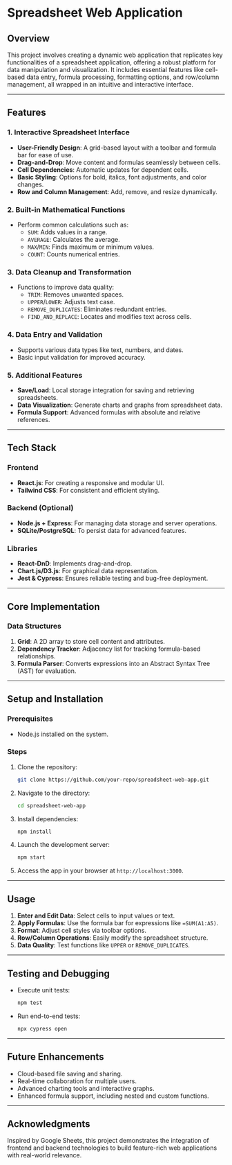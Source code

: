 # Spreadsheet Web Application

## **Overview**
This project involves creating a dynamic web application that replicates key functionalities of a spreadsheet application, offering a robust platform for data manipulation and visualization. It includes essential features like cell-based data entry, formula processing, formatting options, and row/column management, all wrapped in an intuitive and interactive interface.

---

## **Features**

### **1. Interactive Spreadsheet Interface**
- **User-Friendly Design**: A grid-based layout with a toolbar and formula bar for ease of use.
- **Drag-and-Drop**: Move content and formulas seamlessly between cells.
- **Cell Dependencies**: Automatic updates for dependent cells.
- **Basic Styling**: Options for bold, italics, font adjustments, and color changes.
- **Row and Column Management**: Add, remove, and resize dynamically.

### **2. Built-in Mathematical Functions**
- Perform common calculations such as:
  - `SUM`: Adds values in a range.
  - `AVERAGE`: Calculates the average.
  - `MAX`/`MIN`: Finds maximum or minimum values.
  - `COUNT`: Counts numerical entries.

### **3. Data Cleanup and Transformation**
- Functions to improve data quality:
  - `TRIM`: Removes unwanted spaces.
  - `UPPER`/`LOWER`: Adjusts text case.
  - `REMOVE_DUPLICATES`: Eliminates redundant entries.
  - `FIND_AND_REPLACE`: Locates and modifies text across cells.

### **4. Data Entry and Validation**
- Supports various data types like text, numbers, and dates.
- Basic input validation for improved accuracy.

### **5. Additional Features**
- **Save/Load**: Local storage integration for saving and retrieving spreadsheets.
- **Data Visualization**: Generate charts and graphs from spreadsheet data.
- **Formula Support**: Advanced formulas with absolute and relative references.

---

## **Tech Stack**

### **Frontend**
- **React.js**: For creating a responsive and modular UI.
- **Tailwind CSS**: For consistent and efficient styling.

### **Backend** (Optional)
- **Node.js + Express**: For managing data storage and server operations.
- **SQLite/PostgreSQL**: To persist data for advanced features.

### **Libraries**
- **React-DnD**: Implements drag-and-drop.
- **Chart.js/D3.js**: For graphical data representation.
- **Jest & Cypress**: Ensures reliable testing and bug-free deployment.

---

## **Core Implementation**

### **Data Structures**
1. **Grid**: A 2D array to store cell content and attributes.
2. **Dependency Tracker**: Adjacency list for tracking formula-based relationships.
3. **Formula Parser**: Converts expressions into an Abstract Syntax Tree (AST) for evaluation.

---

## **Setup and Installation**

### **Prerequisites**
- Node.js installed on the system.

### **Steps**
1. Clone the repository:
   ```bash
   git clone https://github.com/your-repo/spreadsheet-web-app.git
   ```
2. Navigate to the directory:
   ```bash
   cd spreadsheet-web-app
   ```
3. Install dependencies:
   ```bash
   npm install
   ```
4. Launch the development server:
   ```bash
   npm start
   ```
5. Access the app in your browser at `http://localhost:3000`.

---

## **Usage**

1. **Enter and Edit Data**: Select cells to input values or text.
2. **Apply Formulas**: Use the formula bar for expressions like `=SUM(A1:A5)`.
3. **Format**: Adjust cell styles via toolbar options.
4. **Row/Column Operations**: Easily modify the spreadsheet structure.
5. **Data Quality**: Test functions like `UPPER` or `REMOVE_DUPLICATES`.

---

## **Testing and Debugging**
- Execute unit tests:
  ```bash
  npm test
  ```
- Run end-to-end tests:
  ```bash
  npx cypress open
  ```

---

## **Future Enhancements**
- Cloud-based file saving and sharing.
- Real-time collaboration for multiple users.
- Advanced charting tools and interactive graphs.
- Enhanced formula support, including nested and custom functions.

---

## **Acknowledgments**
Inspired by Google Sheets, this project demonstrates the integration of frontend and backend technologies to build feature-rich web applications with real-world relevance.
